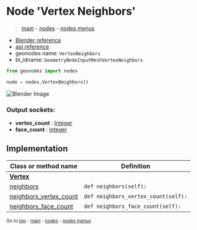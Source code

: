 # Node 'Vertex Neighbors'

> [main](../structure.md) - [nodes](nodes.md) - [nodes menus](nodes_menus.md)

- [Blender reference](https://docs.blender.org/manual/en/latest/modeling/geometry_nodes/mesh/vertex_neighbors.html)
- [api reference](https://docs.blender.org/api/current/bpy.types.GeometryNodeInputMeshVertexNeighbors.html)
- geonodes name: `VertexNeighbors`
- bl_idname: `GeometryNodeInputMeshVertexNeighbors`

```python
from geonodes import nodes

node = nodes.VertexNeighbors()
```

![Blender Image](https://docs.blender.org/manual/en/latest/_images/node-types_GeometryNodeInputMeshVertexNeighbors.webp)

### Output sockets:

- **vertex_count** : [Integer](Integer.md)
- **face_count** : [Integer](Integer.md)

## Implementation

| Class or method name | Definition |
|----------------------|------------|
| **[Vertex](Vertex.md)** |
| [neighbors](Vertex.md#neighbors-property) | `def neighbors(self):` |
| [neighbors_vertex_count](Vertex.md#neighbors_vertex_count-property) | `def neighbors_vertex_count(self):` |
| [neighbors_face_count](Vertex.md#neighbors_face_count-property) | `def neighbors_face_count(self):` |
<sub>Go to [top](#node-Vertex-Neighbors) - [main](../structure.md) - [nodes](nodes.md) - [nodes menus](nodes_menus.md)</sub>

